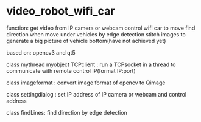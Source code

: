 # video_robot_wifi_car
function:
  get video from IP camera or webcam
  control wifi car to move
  find direction when move under vehicles by edge detection
  stitch images to generate a big picture of vehicle bottom(have not achieved yet)

based on: 
  opencv3 and qt5

class mythread myobject TCPclient :
  run a TCPsocket in a thread to communicate with remote control IP(format IP:port)

class imageformat : 
  convert image format of opencv to Qimage

class settingdialog :
  set IP address of IP camera or webcam and control address

class findLines:
  find direction by edge detection

